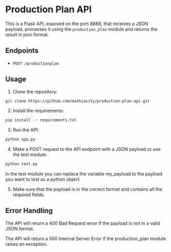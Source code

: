 # Production Plan API

This is a Flask API, exposed on the port 8888, that receives a JSON payload, processes it using the `production_plan` module and returns the result in json format.

## Endpoints

- `POST /productionplan`

## Usage

1. Clone the repository: 
```bash
git clone https://github.com/mathiasJty/production-plan-api.git
```
2. Install the requirements:
```bash
pip install -r requirements.txt
```
3. Run the API:
```bash
python app.py
```
4. Make a POST request to the API endpoint with a JSON 
payload or use the test module:
```bash
python test.py
```
In the test module you can replace the variable my_payload 
to the payload you want to test as a python object

5. Make sure that the payload is in the correct format and contains all the required fields.

## Error Handling
The API will return a 400 Bad Request error if the payload is not in a valid JSON format.

The API will return a 500 Internal Server Error if the production_plan module raises an exception.
